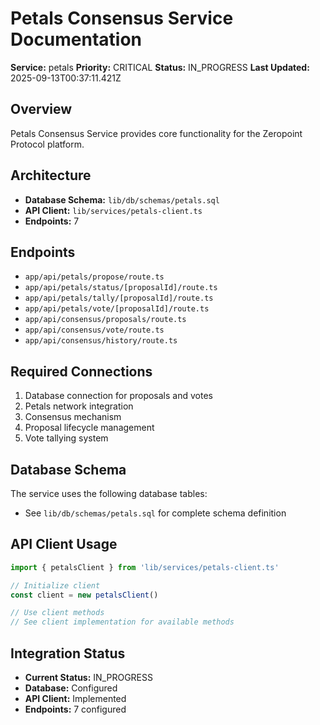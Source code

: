 # Petals Consensus Service Documentation

**Service:** petals
**Priority:** CRITICAL
**Status:** IN_PROGRESS
**Last Updated:** 2025-09-13T00:37:11.421Z

## Overview

Petals Consensus Service provides core functionality for the Zeropoint Protocol platform.

## Architecture

- **Database Schema:** `lib/db/schemas/petals.sql`
- **API Client:** `lib/services/petals-client.ts`
- **Endpoints:** 7

## Endpoints

- `app/api/petals/propose/route.ts`
- `app/api/petals/status/[proposalId]/route.ts`
- `app/api/petals/tally/[proposalId]/route.ts`
- `app/api/petals/vote/[proposalId]/route.ts`
- `app/api/consensus/proposals/route.ts`
- `app/api/consensus/vote/route.ts`
- `app/api/consensus/history/route.ts`

## Required Connections

1. Database connection for proposals and votes
2. Petals network integration
3. Consensus mechanism
4. Proposal lifecycle management
5. Vote tallying system

## Database Schema

The service uses the following database tables:
- See `lib/db/schemas/petals.sql` for complete schema definition

## API Client Usage

```typescript
import { petalsClient } from 'lib/services/petals-client.ts'

// Initialize client
const client = new petalsClient()

// Use client methods
// See client implementation for available methods
```

## Integration Status

- **Current Status:** IN_PROGRESS
- **Database:** Configured
- **API Client:** Implemented
- **Endpoints:** 7 configured

